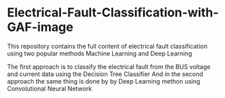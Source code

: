 # Electrical-Fault-Classification-with-GAF-image
This repository contains the full content of electrical fault classification using two popular methods Machine Learning and Deep Learning

The first approach is to classify the electrical fault from the BUS voltage and current data using the Decision Tree Classifier
And in the second approach the same thing is done by by Deep Learning methon using Convolutional Neural Network
